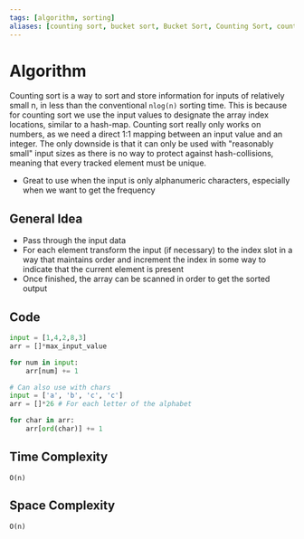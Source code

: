```yaml
---
tags: [algorithm, sorting]
aliases: [counting sort, bucket sort, Bucket Sort, Counting Sort, countingsort, CountingSort]
---
```

# Algorithm
Counting sort is a way to sort and store information for inputs of relatively small n, in less than the conventional `nlog(n)` sorting time. This is because for counting sort we use the input values to designate the array index locations, similar to a hash-map.
Counting sort really only works on numbers, as we need a direct 1:1 mapping between an input value and an integer.
The only downside is that it can only be used with "reasonably small" input sizes as there is no way to protect against hash-collisions, meaning that every tracked element must be unique. 
- Great to use when the input is only alphanumeric characters, especially when we want to get the frequency 
## General Idea
- Pass through the input data
- For each element transform the input (if necessary) to the index slot in a way that maintains order and increment the index in some way to indicate that the current element is present
- Once finished, the array can be scanned in order to get the sorted output
## Code
```python
input = [1,4,2,8,3]
arr = []*max_input_value

for num in input:
	arr[num] += 1

# Can also use with chars
input = ['a', 'b', 'c', 'c']
arr = []*26 # For each letter of the alphabet

for char in arr:
	arr[ord(char)] += 1
```
## Time Complexity
`O(n)`
## Space Complexity 
`O(n)`